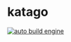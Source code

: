 # katago

[![auto build engine](https://github.com/ActiveIce/katago/workflows/auto%20build%20engine/badge.svg)](https://github.com/ActiveIce/katago/actions)

